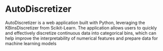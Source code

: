 # AutoDiscretizer

AutoDiscretizer is a web application built with Python, leveraging the KBinsDiscretizer from Scikit-Learn. The application allows users to quickly and effectively discretize continuous data into categorical bins, which can help improve the interpretability of numerical features and prepare data for machine learning models
